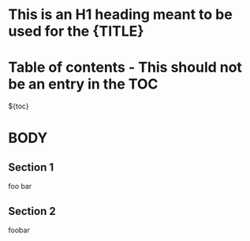 # This is an H1 heading meant to be used for the {TITLE}

# Table of contents - This should not be an entry in the TOC
${toc}

# BODY

## Section 1
foo bar

## Section 2
foobar
